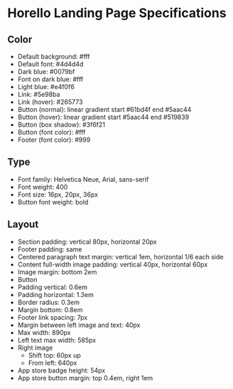 # Horello Landing Page Specifications

## Color

- Default background: #fff
- Default font: #4d4d4d
- Dark blue: #0079bf
- Font on dark blue: #fff
- Light blue: #e4f0f6
- Link: #5e98ba
- Link (hover): #265773
- Button (normal): linear gradient start #61bd4f end #5aac44
- Button (hover): linear gradient start #5aac44 end #519839
- Button (box shadow): #3f6f21
- Button (font color): #fff
- Footer (font color): #999

## Type

- Font family: Helvetica Neue, Arial, sans-serif
- Font weight: 400
- Font size: 16px, 20px, 36px
- Button font weight: bold

## Layout

- Section padding: vertical 80px, horizontal 20px
- Footer padding: same
- Centered paragraph text margin: vertical 1em, horizontal 1/6 each side
- Content full-width image padding: vertical 40px, horizontal 60px
- Image margin: bottom 2em
- Button
 - Padding vertical: 0.6em
 - Padding horizontal: 1.3em
 - Border radius: 0.3em
 - Margin bottom: 0.8em
- Footer link spacing: 7px
- Margin between left image and text: 40px
- Max width: 890px  
- Left text max width: 585px
- Right image
  - Shift top: 60px up
  - From left: 640px
- App store badge height: 54px
- App store button margin: top 0.4em, right 1em
